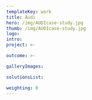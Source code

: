 ```yaml
---
templateKey: work
title: Audi
hero: /img/AUDIcase-study.jpg
thumb: /img/AUDIcase-study.jpg
logo: 
intro: 
project: >-

outcome: >-

galleryImages:

solutionsList:

weighting: 0
---
```

